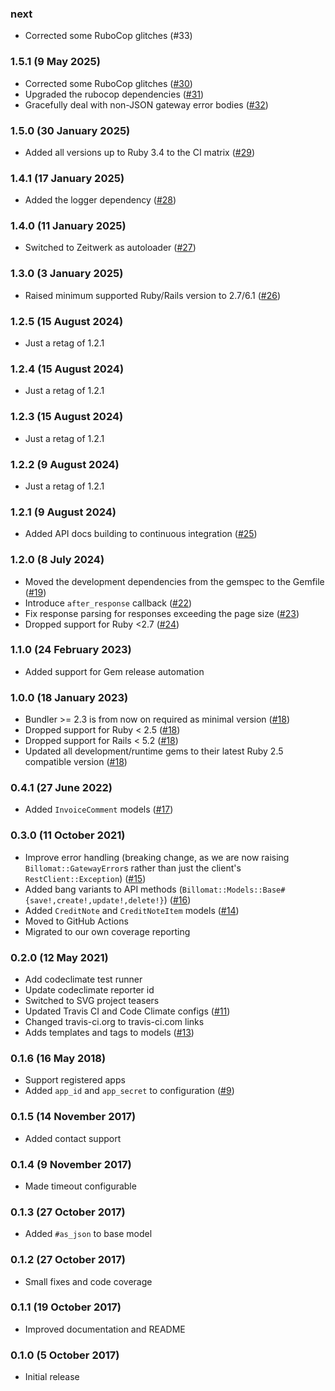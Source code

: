 ### next

* Corrected some RuboCop glitches (#33)

### 1.5.1 (9 May 2025)

* Corrected some RuboCop glitches ([#30](https://github.com/hausgold/billomat/pull/30))
* Upgraded the rubocop dependencies ([#31](https://github.com/hausgold/billomat/pull/31))
* Gracefully deal with non-JSON gateway error bodies ([#32](https://github.com/hausgold/billomat/pull/32))

### 1.5.0 (30 January 2025)

* Added all versions up to Ruby 3.4 to the CI matrix ([#29](https://github.com/hausgold/billomat/pull/29))

### 1.4.1 (17 January 2025)

* Added the logger dependency ([#28](https://github.com/hausgold/billomat/pull/28))

### 1.4.0 (11 January 2025)

* Switched to Zeitwerk as autoloader ([#27](https://github.com/hausgold/billomat/pull/27))

### 1.3.0 (3 January 2025)

* Raised minimum supported Ruby/Rails version to 2.7/6.1 ([#26](https://github.com/hausgold/billomat/pull/26))

### 1.2.5 (15 August 2024)

* Just a retag of 1.2.1

### 1.2.4 (15 August 2024)

* Just a retag of 1.2.1

### 1.2.3 (15 August 2024)

* Just a retag of 1.2.1

### 1.2.2 (9 August 2024)

* Just a retag of 1.2.1

### 1.2.1 (9 August 2024)

* Added API docs building to continuous integration ([#25](https://github.com/hausgold/billomat/pull/25))

### 1.2.0 (8 July 2024)

* Moved the development dependencies from the gemspec to the Gemfile ([#19](https://github.com/hausgold/billomat/pull/19))
* Introduce `after_response` callback ([#22](https://github.com/hausgold/billomat/pull/22))
* Fix response parsing for responses exceeding the page size ([#23](https://github.com/hausgold/billomat/pull/23))
* Dropped support for Ruby <2.7 ([#24](https://github.com/hausgold/billomat/pull/24))

### 1.1.0 (24 February 2023)

* Added support for Gem release automation

### 1.0.0 (18 January 2023)

* Bundler >= 2.3 is from now on required as minimal version ([#18](https://github.com/hausgold/billomat/pull/18))
* Dropped support for Ruby < 2.5 ([#18](https://github.com/hausgold/billomat/pull/18))
* Dropped support for Rails < 5.2 ([#18](https://github.com/hausgold/billomat/pull/18))
* Updated all development/runtime gems to their latest
  Ruby 2.5 compatible version ([#18](https://github.com/hausgold/billomat/pull/18))

### 0.4.1 (27 June 2022)

* Added `InvoiceComment` models ([#17](https://github.com/hausgold/billomat/pull/17))

### 0.3.0 (11 October 2021)

* Improve error handling (breaking change, as we are now raising
  `Billomat::GatewayError`s rather than just the client's
  `RestClient::Exception`) ([#15](https://github.com/hausgold/billomat/pull/15))
* Added bang variants to API methods
  (`Billomat::Models::Base#{save!,create!,update!,delete!}`) ([#16](https://github.com/hausgold/billomat/pull/16))
* Added `CreditNote` and `CreditNoteItem` models ([#14](https://github.com/hausgold/billomat/pull/14))
* Moved to GitHub Actions
* Migrated to our own coverage reporting

### 0.2.0 (12 May 2021)

* Add codeclimate test runner
* Update codeclimate reporter id
* Switched to SVG project teasers
* Updated Travis CI and Code Climate configs ([#11](https://github.com/hausgold/billomat/pull/11))
* Changed travis-ci.org to travis-ci.com links
* Adds templates and tags to models ([#13](https://github.com/hausgold/billomat/pull/13))

### 0.1.6 (16 May 2018)

* Support registered apps
* Added `app_id` and `app_secret` to configuration ([#9](https://github.com/hausgold/billomat/pull/9))

### 0.1.5 (14 November 2017)

* Added contact support

### 0.1.4 (9 November 2017)

* Made timeout configurable

### 0.1.3 (27 October 2017)

* Added `#as_json` to base model

### 0.1.2 (27 October 2017)

* Small fixes and code coverage

### 0.1.1 (19 October 2017)

* Improved documentation and README

### 0.1.0 (5 October 2017)

* Initial release
